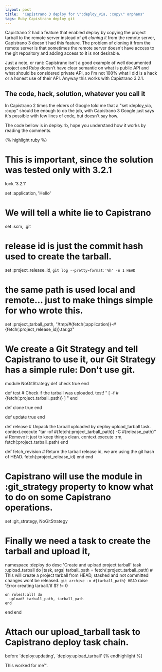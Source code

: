 ```yaml
---
layout: post
title:  "Capistrano 3 deploy for \":deploy_via, :copy\" orphans"
tags: Ruby Capistrano deploy git
---
```


Capistrano 2 had a feature that enabled deploy by copying the project tarball to the remote server instead of _git cloning it_ from the remote server, Capistrano 3 doesn't had this feature. The problem of cloning it from the remote server is that sometimes the remote server doesn't have access to the git repository and adding access to it is not desirable.

Just a note, or rant: Capistrano isn't a good example of well documented project and Ruby doesn't have clear semantic on what is public API and what should be considered private API, so I'm not 100% what I did is a hack or a honest use of their API. Anyway this works with Capistrano 3.2.1.

## The code, hack, solution, whatever you call it

In Capistrano 2 times the elders of Google told me that a "set :deploy_via, :copy" should be enough to do the job, with Capistrano 3 Google
just says it's possible with few lines of code, but doesn't say how.

The code bellow is in deploy.rb, hope you understand how it works by reading the comments.

{% highlight ruby %}
# This is important, since the solution was tested only with 3.2.1
lock '3.2.1'

set :application, 'Hello'
# We will tell a white lie to Capistrano
set :scm, :git

# release id is just the commit hash used to create the tarball.
set :project_release_id, `git log --pretty=format:'%h' -n 1 HEAD`
# the same path is used local and remote... just to make things simple for who wrote this.
set :project_tarball_path, "/tmp/#{fetch(:application)}-#{fetch(:project_release_id)}.tar.gz"

# We create a Git Strategy and tell Capistrano to use it, our Git Strategy has a simple rule: Don't use git.
module NoGitStrategy
  def check
    true
  end

  def test
    # Check if the tarball was uploaded.
    test! " [ -f #{fetch(:project_tarball_path)} ] "
  end

  def clone
    true
  end

  def update
    true
  end

  def release
    # Unpack the tarball uploaded by deploy:upload_tarball task.
    context.execute "tar -xf #{fetch(:project_tarball_path)} -C #{release_path}"
    # Remove it just to keep things clean.
    context.execute :rm, fetch(:project_tarball_path)
  end

  def fetch_revision
    # Return the tarball release id, we are using the git hash of HEAD.
    fetch(:project_release_id)
  end
end

# Capistrano will use the module in :git_strategy property to know what to do on some Capistrano operations.
set :git_strategy, NoGitStrategy

# Finally we need a task to create the tarball and upload it,
namespace :deploy do
  desc 'Create and upload project tarball'
  task :upload_tarball do |task, args|
    tarball_path = fetch(:project_tarball_path)
    # This will create a project tarball from HEAD, stashed and not committed changes wont be released.
   `git archive -o #{tarball_path} HEAD`
    raise 'Error creating tarball.'if $? != 0

    on roles(:all) do
      upload! tarball_path, tarball_path
    end
  end
end

# Attach our upload_tarball task to Capistrano deploy task chain.
before 'deploy:updating', 'deploy:upload_tarball'
{% endhighlight %}

This worked for me™.

